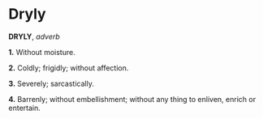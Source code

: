 # Dryly

**DRYLY**, _adverb_

**1.** Without moisture.

**2.** Coldly; frigidly; without affection.

**3.** Severely; sarcastically.

**4.** Barrenly; without embellishment; without any thing to enliven, enrich or entertain.
